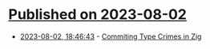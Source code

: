 # [Published on 2023-08-02](index.md)

* [2023-08-02, 18:46:43](https://lobste.rs/s/fqbelt/commiting_type_crimes_zig) - [Commiting Type Crimes in Zig](https://www.1a-insec.net/blog/10-type-magic-in-zig/)

